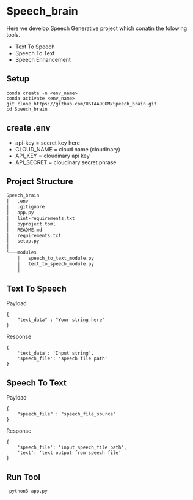 # Speech_brain 
Here we develop Speech Generative project which conatin the folowing tools.
* Text To Speech 
* Speech To Text
* Speech Enhancement
## Setup
  ```code
  conda create -n <env_name>
  conda activate <env_name>
  git clone https://github.com/USTAADCOM/Speech_brain.git
  cd Speech_brain
  ```
## create .env

* api-key = secret key here
* CLOUD_NAME = cloud name (cloudinary)
* API_KEY = cloudinary api key
* API_SECRET = cloudinary secret phrase

## Project Structure
```bash
Speech_brain
│   .env
│   .gitignore
│   app.py
│   lint-requirements.txt
│   pyproject.toml
│   README.md
│   requirements.txt
│   setup.py
│
└───modules
    │   speech_to_text_module.py
    │   text_to_speech_module.py
    │
```
## Text To Speech 
Payload
```code
{
    "text_data" : "Your string here"
}
```
Response 
```code
{
    'text_data': 'Input string', 
    'speech_file': 'speech file path'
}
```
 
## Speech To Text 
Payload
```code
{
    "speech_file" : "speech_file_source"
}
```
Response 
```code
{
    'speech_file': 'input speech_file path', 
    'text': 'text output from speech file'
}
```
## Run Tool
```code
 python3 app.py
```
